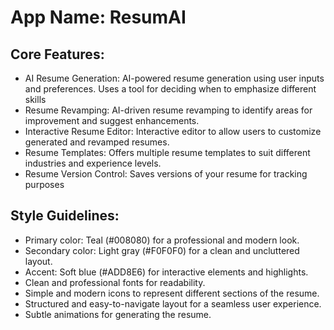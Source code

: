 # **App Name**: ResumAI

## Core Features:

- AI Resume Generation: AI-powered resume generation using user inputs and preferences. Uses a tool for deciding when to emphasize different skills
- Resume Revamping: AI-driven resume revamping to identify areas for improvement and suggest enhancements.
- Interactive Resume Editor: Interactive editor to allow users to customize generated and revamped resumes.
- Resume Templates: Offers multiple resume templates to suit different industries and experience levels.
- Resume Version Control: Saves versions of your resume for tracking purposes

## Style Guidelines:

- Primary color: Teal (#008080) for a professional and modern look.
- Secondary color: Light gray (#F0F0F0) for a clean and uncluttered layout.
- Accent: Soft blue (#ADD8E6) for interactive elements and highlights.
- Clean and professional fonts for readability.
- Simple and modern icons to represent different sections of the resume.
- Structured and easy-to-navigate layout for a seamless user experience.
- Subtle animations for generating the resume.